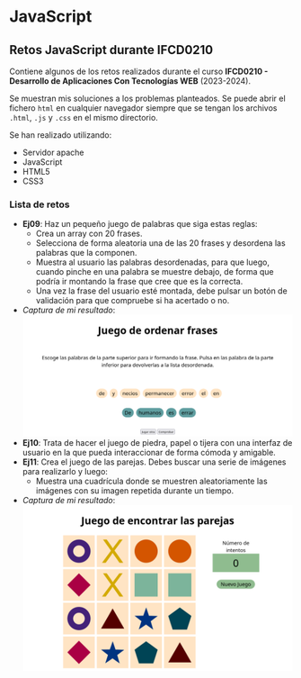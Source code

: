 # JavaScript

## Retos JavaScript durante IFCD0210

Contiene algunos de los retos realizados durante el curso **IFCD0210 - Desarrollo de Aplicaciones Con Tecnologías WEB** (2023-2024).

Se muestran mis soluciones a los problemas planteados. Se puede abrir el fichero `html` en cualquier navegador siempre que se tengan los archivos `.html`, `.js` y `.css` en el mismo directorio.

Se han realizado utilizando:
- Servidor apache
- JavaScript
- HTML5
- CSS3

### Lista de retos

- **Ej09**: Haz un pequeño juego de palabras que siga estas reglas:
    - Crea un array con 20 frases.
    - Selecciona de forma aleatoria una de las 20 frases y desordena las palabras que la componen.
    - Muestra al usuario las palabras desordenadas, para que luego, cuando pinche en una palabra se muestre debajo, de forma que podría ir montando la frase que cree que es la correcta.
    - Una vez la frase del usuario esté montada, debe pulsar un botón de validación para que compruebe si ha acertado o no.
- *Captura de mi resultado*:
    ![Pantalla del ejercicio 9](./Imagenes/readme/Ej09-Muestra.png)
- **Ej10**: Trata de hacer el juego de piedra, papel o tijera con una interfaz de usuario en la que pueda interaccionar de forma cómoda y amigable.
- **Ej11**: Crea el juego de las parejas. Debes buscar una serie de imágenes para realizarlo y luego:
    -  Muestra una cuadrícula donde se muestren aleatoriamente las imágenes con su imagen repetida durante un tiempo.
- *Captura de mi resultado*:
    ![Pantalla del ejercicio 11](./Imagenes/readme/Ej11-Muestra.png)
